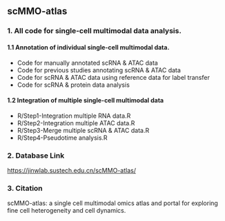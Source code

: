 ## scMMO-atlas

### 1. All code for single-cell multimodal data analysis.

#### 1.1 Annotation of individual single-cell multimodal data.
* Code for manually annotated scRNA & ATAC data
* Code for previous studies annotating scRNA & ATAC data
* Code for scRNA & ATAC data using reference data for label transfer
* Code for scRNA & protein data analysis

#### 1.2 Integration of multiple single-cell multimodal data
* R/Step1-Integration multiple RNA data.R
* R/Step2-Integration multiple ATAC data.R
* R/Step3-Merge multiple scRNA & ATAC data.R
* R/Step4-Pseudotime analysis.R

### 2. Database Link
https://jinwlab.sustech.edu.cn/scMMO-atlas/

### 3. Citation
scMMO-atlas: a single cell multimodal omics atlas and portal for exploring fine cell heterogeneity and cell dynamics.

